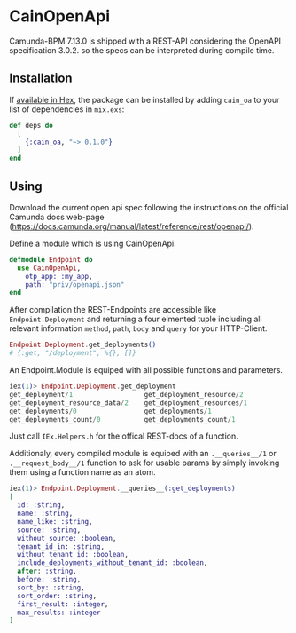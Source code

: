 # CainOpenApi

Camunda-BPM 7.13.0 is shipped with a REST-API considering the OpenAPI specification 3.0.2. so the specs can be interpreted during compile time.  

## Installation

If [available in Hex](https://hex.pm/docs/publish), the package can be installed
by adding `cain_oa` to your list of dependencies in `mix.exs`:

```elixir
def deps do
  [
    {:cain_oa, "~> 0.1.0"}
  ]
end
```

## Using

Download the current open api spec following the instructions on the official Camunda docs web-page (https://docs.camunda.org/manual/latest/reference/rest/openapi/).

Define a module which is using CainOpenApi.

```elixir
defmodule Endpoint do
  use CainOpenApi,
    otp_app: :my_app,
    path: "priv/openapi.json"
end
```

After compilation the REST-Endpoints are accessible like `Endpoint.Deployment` and returning a four elmented tuple including all relevant  information `method`, `path`, `body` and `query` for your HTTP-Client.

```elixir
Endpoint.Deployment.get_deployments()
# {:get, "/deployment", %{}, []}
```

An Endpoint.Module is equiped with all possible functions and parameters.

```elixir
iex(1)> Endpoint.Deployment.get_deployment
get_deployment/1                  get_deployment_resource/2         
get_deployment_resource_data/2    get_deployment_resources/1        
get_deployments/0                 get_deployments/1                 
get_deployments_count/0           get_deployments_count/1   
```

Just call `IEx.Helpers.h` for the offical REST-docs of a function.

Additionaly, every compiled module is equiped with an `.__queries__/1` or
`.__request_body__/1` function to ask for usable params by simply invoking them using a function name as an atom.

```elixir
iex(1)> Endpoint.Deployment.__queries__(:get_deployments)
[
  id: :string,
  name: :string,
  name_like: :string,
  source: :string,
  without_source: :boolean,
  tenant_id_in: :string,
  without_tenant_id: :boolean,
  include_deployments_without_tenant_id: :boolean,
  after: :string,
  before: :string,
  sort_by: :string,
  sort_order: :string,
  first_result: :integer,
  max_results: :integer
]
```
